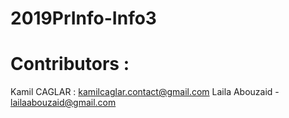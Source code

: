 # 2019PrInfo-Info3

# Contributors :
Kamil CAGLAR : kamilcaglar.contact@gmail.com
Laila Abouzaid - lailaabouzaid@gmail.com

